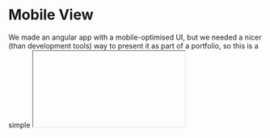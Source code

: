 

# Mobile View #

We made an angular app with a mobile-optimised UI, but we needed a nicer (than development tools) way to present it as part of a portfolio, so this is a simple <iframe> based solution to that problem.

If the viewport size is less than 700px then there is a media query that displays a full screen <iframe> of the target website.

If the viewport is greater than 700px then the interface is changed to use a static outline (.png) of a generic mobile phone with an <iframe> sitting on top of that images display.
